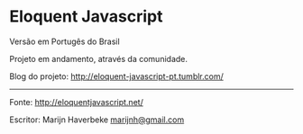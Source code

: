 # Eloquent Javascript

Versão em Portugês do Brasil

Projeto em andamento, através da comunidade.


Blog do projeto: http://eloquent-javascript-pt.tumblr.com/ 

--------------------------------------------

Fonte: http://eloquentjavascript.net/

Escritor: Marijn Haverbeke <marijnh@gmail.com>
